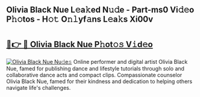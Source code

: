 ## Olivia Black Nue L𝚎a𝚔ed N𝚞𝚍e - Part-ms0 Vi𝚍𝚎o P𝚑𝚘tos - H𝚘𝚝 O𝚗𝚕yf𝚊ns L𝚎a𝚔s Xi00v

# <h2><a href="http://kfep5k.oniu.top/?m=Olivia+Black+Nue">🔗👉 🔴 Olivia Black Nue P𝚑ot𝚘𝚜 V𝚒d𝚎o</a></h2>

[![Olivia Black Nue Nu𝚍e𝚜](https://i.imgur.com/0qMVB7G.gif)](http://kfep5k.oniu.top/?m=Olivia+Black+Nue)
Online performer and digital artist Olivia Black Nue, famed for publishing dance and lifestyle tutorials through solo and collaborative dance acts and compact clips. Compassionate counselor Olivia Black Nue, famed for their kindness and dedication to helping others navigate life's challenges.  
